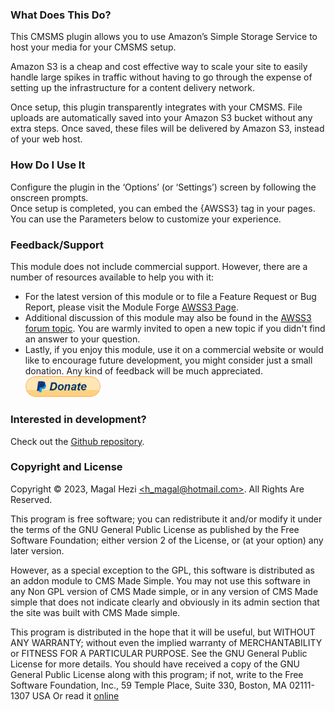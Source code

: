 <h3>What Does This Do?</h3>
<p>This CMSMS plugin allows you to use Amazon’s Simple Storage Service to host your media for your CMSMS setup.</p>

<p>Amazon S3 is a cheap and cost effective way to scale your site to easily handle large spikes in traffic without having to go through the expense of setting up the infrastructure for a content delivery network.</p>

<p>Once setup, this plugin transparently integrates with your CMSMS. File uploads are automatically saved into your Amazon S3 bucket without any extra steps. Once saved, these files will be delivered by Amazon S3, instead of your web host.</p>

<h3>How Do I Use It</h3>
<p>Configure the plugin in the ‘Options’ (or ‘Settings’) screen by following the onscreen prompts.<br>Once setup is completed, you can embed the {AWSS3} tag in your pages. You can use the Parameters below to customize your experience.</p>
<h3>Feedback/Support</h3>
<p>This module does not include commercial support. However, there are a number of resources available to help you with it:</p>
<ul>
<li>For the latest version of this module or to file a Feature Request or Bug Report, please visit the Module Forge
<a href="http://dev.cmsmadesimple.org/projects/AWSS3" target="_blank">AWSS3 Page</a>.</li>
<li>Additional discussion of this module may also be found in the <a href="https://forum.cmsmadesimple.org/viewtopic.php?f=7&t=83788">AWSS3 forum topic</a>. You are warmly invited to open a new topic if you didn't find an answer to your question.</li>
<li>Lastly, if you enjoy this module, use it on a commercial website or would like to encourage future development, you might consider just a small donation. Any kind of feedback will be much appreciated.<br>
<a href="https://www.paypal.com/donate/?hosted_button_id=FWHABZUN3NC4N" target="_blank"><img src="https://raw.githubusercontent.com/aha999/DonateButtons/master/paypal-donate-icon-7.png" width="120" ></a><br>
	</li>
</ul>
<h3>Interested in development?</h3>
<p>Check out the <a href="https://github.com/magalh/AWSS3">Github repository</a>.</p>
<h3>Copyright and License</h3>
<p>Copyright &copy; 2023, Magal Hezi <a href="mailto:h_magal@hotmail.com">&lt;h_magal@hotmail.com&gt;</a>. All Rights Are Reserved.</p>
<p>This program is free software; you can redistribute it and/or modify
it under the terms of the GNU General Public License as published by
the Free Software Foundation; either version 2 of the License, or
(at your option) any later version.</p>
<p>However, as a special exception to the GPL, this software is distributed
as an addon module to CMS Made Simple.  You may not use this software
in any Non GPL version of CMS Made simple, or in any version of CMS
Made simple that does not indicate clearly and obviously in its admin
section that the site was built with CMS Made simple.</p>
<p>This program is distributed in the hope that it will be useful,
but WITHOUT ANY WARRANTY; without even the implied warranty of
MERCHANTABILITY or FITNESS FOR A PARTICULAR PURPOSE.  See the
GNU General Public License for more details.
You should have received a copy of the GNU General Public License
along with this program; if not, write to the Free Software
Foundation, Inc., 59 Temple Place, Suite 330, Boston, MA 02111-1307 USA
Or read it <a href="http://www.gnu.org/licenses/licenses.html#GPL">online</a></p>
